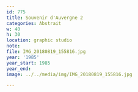 ```yaml
---
id: 775
title: Souvenir d'Auvergne 2
categories: Abstrait
w: 40
h: 30
location: graphic studio
note:
file: IMG_20180819_155816.jpg
year: '1985'
year_start: 1985
year_end:
image: ../../media/img/IMG_20180819_155816.jpg

---
```

